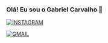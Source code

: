 ### Olá! Eu sou o Gabriel Carvalho 👋

[![INSTAGRAM](https://img.shields.io/badge/Instagram-E4405F?style=for-the-badge&logo=instagram&logoColor=white)](https://www.instagram.com/gabriel_carvalho91/)

[![GMAIL](https://img.shields.io/badge/Gmail-D14836?style=for-the-badge&logo=gmail&logoColor=white)](gabrielcarvalhosantos3425@gmail.com)
